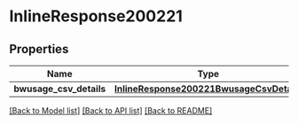 # InlineResponse200221

## Properties
Name | Type | Description | Notes
------------ | ------------- | ------------- | -------------
**bwusage_csv_details** | [**InlineResponse200221BwusageCsvDetails**](InlineResponse200221BwusageCsvDetails.md) |  | [optional] 

[[Back to Model list]](../README.md#documentation-for-models) [[Back to API list]](../README.md#documentation-for-api-endpoints) [[Back to README]](../README.md)

